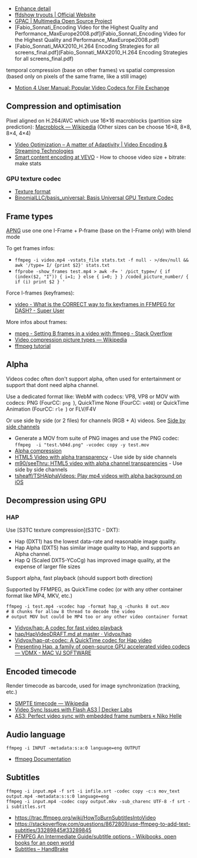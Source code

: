 - [Enhance detail](Graphics#enhance-detail)
- [ffdshow tryouts | Official Website](http://ffdshow-tryout.sourceforge.net/)
- [GPAC | Multimedia Open Source Project](https://gpac.wp.imt.fr/)
- [Fabio_Sonnati_Encoding Video for the Highest Quality and Performance_MaxEurope2008.pdf](Fabio_Sonnati_Encoding Video for the Highest Quality and Performance_MaxEurope2008.pdf)
- [Fabio_Sonnati_MAX2010_H.264 Encoding Strategies for all screens_final.pdf](Fabio_Sonnati_MAX2010_H.264 Encoding Strategies for all screens_final.pdf)

temporal compression (base on other frames) vs spatial compression (based only on pixels of the same frame, like a still image)

- [Motion 4 User Manual: Popular Video Codecs for File Exchange](https://documentation.apple.com/en/motion/usermanual/chapter_B_section_3.html)

## Compression and optimisation

Pixel aligned on H.264/AVC which use 16×16 macroblocks (partition size prediction): [Macroblock — Wikipedia](https://en.wikipedia.org/wiki/Macroblock) (Other sizes can be choose 16×8, 8×8, 8×4, 4×4)

- [Video Optimization – A matter of Adaptivity | Video Encoding & Streaming Technologies](https://sonnati.wordpress.com/2016/05/04/video-optimization-a-matter-of-adaptivity/)
- [Smart content encoding at VEVO](http://blog.vevo.com/smart-content-encoding-at-vevo/) - How to choose video size + bitrate: make stats

### GPU texture codec

- [Texture format](../Texture%20format/Texture%20format.md)
- [BinomialLLC/basis_universal: Basis Universal GPU Texture Codec](https://github.com/BinomialLLC/basis_universal)

## Frame types

[APNG](PNG#apng) use one one I-Frame + P‑frame (base on the I-Frame only) with blend mode

To get frames infos:

- `ffmpeg -i video.mp4 -vstats_file stats.txt -f null - >/dev/null && awk '/type= I/ {print $2}' stats.txt`
- `ffprobe -show_frames test.mp4 > awk -F= ' /pict_type=/ { if (index($2, "I")) { i=1; } else { i=0; } } /coded_picture_number/ { if (i) print $2 } '`

Force I-frames (keyframes):

- [video - What is the CORRECT way to fix keyframes in FFMPEG for DASH? - Super User](https://superuser.com/questions/908280/what-is-the-correct-way-to-fix-keyframes-in-ffmpeg-for-dash)

More infos about frames:

- [mpeg - Setting B frames in a video with ffmpeg - Stack Overflow](https://stackoverflow.com/questions/15855535/setting-b-frames-in-a-video-with-ffmpeg)
- [Video compression picture types — Wikipedia](https://en.wikipedia.org/wiki/Video_compression_picture_types)
- [ffmpeg tutorial](http://dranger.com/ffmpeg/tutorial05.html)

## Alpha

Videos codec often don't support alpha, often used for entertainment or support that dont need alpha channel.

Use a dedicated format like: WebM with codecs: VP8, VP8 or MOV with codecs: PNG (FourCC: `png `), QuickTime None (FourCC: `v408`) or QuickTime Animation (FourCC: `rle `) or FLV/F4V

Or use side by side (or 2 files) for channels (RGB + A) videos. See [Side by side channels](Image#side-by-side-channels)

- Generate a MOV from suite of PNG images and use the PNG codec: `ffmpeg  -i "test.%04d.png" -vcodec copy -y test.mov`
- [Alpha compression](Image#alpha-compression)
- [HTML5 Video with alpha transparency](http://www.sciencelifeny.com/transparency/transparency.html) - Use side by side channels
- [m90/seeThru: HTML5 video with alpha channel transparencies](https://github.com/m90/seeThru) - Use side by side channels
- [tsheaff/TSHAlphaVideos: Play mp4 videos with alpha background on iOS](https://github.com/tsheaff/TSHAlphaVideos)

## Decompression using GPU

### HAP

Use [S3TC texture compression](S3TC - DXT):

- Hap (DXT1) has the lowest data-rate and reasonable image quality.
- Hap Alpha (DXT5) has similar image quality to Hap, and supports an Alpha channel.
- Hap Q (Scaled DXT5-YCoCg) has improved image quality, at the expense of larger file sizes

Support alpha, fast playback (should support both direction)

Supported by FFMPEG, as QuickTime codec (or with any other container format like MP4, MKV, etc.)

	ffmpeg -i test.mp4 -vcodec hap -format hap_q -chunks 8 out.mov
	# 8 chunks for allow 8 thread to decode the video
	# output MOV but could be MP4 too or any other video container format

- [Vidvox/hap: A codec for fast video playback](https://github.com/Vidvox/hap)
- [hap/HapVideoDRAFT.md at master · Vidvox/hap](https://github.com/Vidvox/hap/blob/master/documentation/HapVideoDRAFT.md)
- [Vidvox/hap-qt-codec: A QuickTime codec for Hap video](https://github.com/Vidvox/hap-qt-codec)
- [Presenting Hap, a family of open-source GPU accelerated video codecs — VDMX - MAC VJ SOFTWARE](http://vdmx.vidvox.net/blog/hap)

## Encoded timecode

Render timecode as barcode, used for image synchronization (tracking, etc.)

- [SMPTE timecode — Wikipedia](https://en.wikipedia.org/wiki/SMPTE_timecode)
- [Video Sync Issues with Flash AS3 | Decker Labs](http://blog.edecker.net/2011/08/video-sync-issues-with-flash-as3/)
- [AS3: Perfect video sync with embedded frame numbers « Niko Helle](http://nikohelle.net/2011/11/25/as3-perfect-video-sync-with-embedded-frame-numbers/)

## Audio language

	ffmpeg -i INPUT -metadata:s:a:0 language=eng OUTPUT

- [ffmpeg Documentation](https://ffmpeg.org/ffmpeg.html#Main-options)

## Subtitles

	ffmpeg -i input.mp4 -f srt -i infile.srt -codec copy -c:s mov_text output.mp4 -metadata:s:s:0 language=eng
	ffmpeg -i input.mp4 -codec copy output.mkv -sub_charenc UTF-8 -f srt -i subtitles.srt

- https://trac.ffmpeg.org/wiki/HowToBurnSubtitlesIntoVideo
- https://stackoverflow.com/questions/8672809/use-ffmpeg-to-add-text-subtitles/33289845#33289845
- [FFMPEG An Intermediate Guide/subtitle options - Wikibooks, open books for an open world](https://en.wikibooks.org/wiki/FFMPEG_An_Intermediate_Guide/subtitle_options)
- [Subtitles – HandBrake](https://trac.handbrake.fr/wiki/Subtitles)